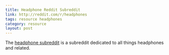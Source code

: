 ```yaml
---
title: Headphone Reddit Subreddit
link: http://reddit.com/r/headphones
tags: resource headphones
category: resource
layout: post
---
```


The [headphone subreddit](http://reddit.com/r/headphones) is a subreddit dedicated to all things headphones and related.